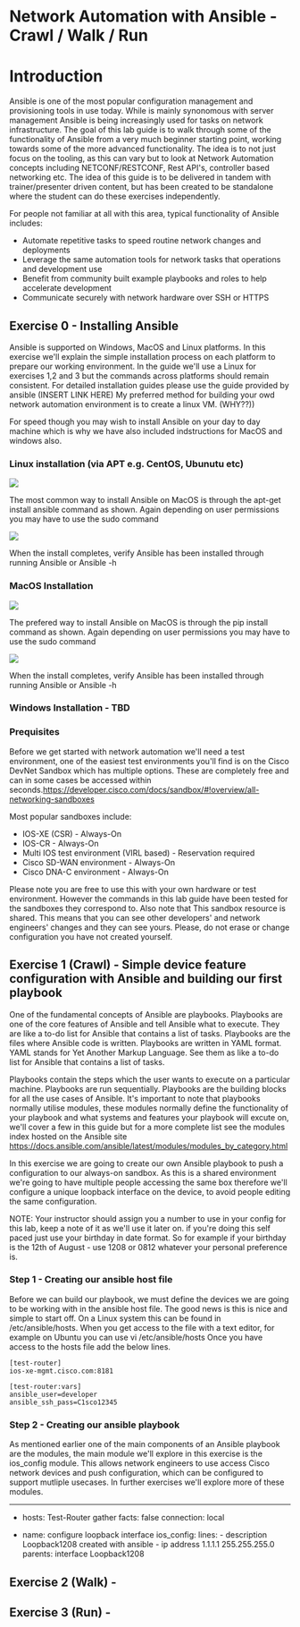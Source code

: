 # Network Automation with Ansible - Crawl / Walk / Run

# Introduction

Ansible is one of the most popular configuration management and provisioning tools in use today. While is mainly synonomous with server management Ansible is being increasingly used for tasks on network infrastructure. The goal of this lab guide is to walk through some of the functionality of Ansible from a very much beginner starting point, working towards some of the more advanced functionality. The idea is to not just focus on the tooling, as this can vary but to look at Network Automation concepts including NETCONF/RESTCONF, Rest API's, controller based networking etc. The idea of this guide is to be delivered in tandem with trainer/presenter driven content, but has been created to be standalone where the student can do these exercises independently.

For people not familiar at all with this area, typical functionality of Ansible includes:

* Automate repetitive tasks to speed routine network changes and deployments
* Leverage the same automation tools for network tasks that operations and development use
* Benefit from community built example playbooks and roles to help accelerate development
* Communicate securely with network hardware over SSH or HTTPS

## Exercise 0 - Installing Ansible 

Ansible is supported on Windows, MacOS and Linux platforms. In this exercise we'll explain the simple installation process on each platform to prepare our working environment. In the guide we'll use a Linux for exercises 1,2 and 3 but the commands across platforms should remain consistent. For detailed installation guides please use the guide provided by ansible (INSERT LINK HERE) My preferred method for building your owd network automation environment is to create a linux VM. (WHY??))

For speed though you may wish to install Ansible on your day to day machine which is why we have also included indstructions for MacOS and windows also.

### Linux installation (via APT e.g. CentOS, Ubunutu etc) 

![](https://github.com/sttrayno/Ansible-Lab-Guide/blob/master/images/E0S1-Linux.gif?raw=true)

The most common way to install Ansible on MacOS is through the apt-get install ansible command as shown. Again depending on user permissions you may have to use the sudo command

![](https://github.com/sttrayno/Ansible-Lab-Guide/blob/master/images/E0S2-Linux.gif?raw=true)

When the install completes, verify Ansible has been installed through running Ansible or Ansible -h


### MacOS Installation

![](https://github.com/sttrayno/Ansible-Lab-Guide/blob/master/images/E0S1.gif?raw=true)

The prefered way to install Ansible on MacOS is through the pip install command as shown. Again depending on user permissions you may have to use the sudo command

![](https://github.com/sttrayno/Ansible-Lab-Guide/blob/master/images/E0S2.gif?raw=true)

When the install completes, verify Ansible has been installed through running Ansible or Ansible -h

### Windows Installation - TBD

### Prequisites

Before we get started with network automation we'll need a test environment, one of the easiest test environments you'll find is on the Cisco DevNet Sandbox which has multiple options. These are completely free and can in some cases be accessed within seconds.https://developer.cisco.com/docs/sandbox/#!overview/all-networking-sandboxes

Most popular sandboxes include:

* IOS-XE (CSR) - Always-On
* IOS-CR - Always-On
* Multi IOS test environment (VIRL based) - Reservation required
* Cisco SD-WAN environment - Always-On
* Cisco DNA-C environment - Always-On

Please note you are free to use this with your own hardware or test environment. However the commands in this lab guide have been tested for the sandboxes they correspond to. Also note that This sandbox resource is shared. This means that you can see other developers' and network engineers' changes and they can see yours. Please, do not erase or change configuration you have not created yourself.

## Exercise 1 (Crawl) - Simple device feature configuration with Ansible and building our first playbook
 
One of the fundamental concepts of Ansible are playbooks. Playbooks are one of the core features of Ansible and tell Ansible what to execute. They are like a to-do list for Ansible that contains a list of tasks. Playbooks are the files where Ansible code is written. Playbooks are written in YAML format. YAML stands for Yet Another Markup Language. See them as like a to-do list for Ansible that contains a list of tasks.

Playbooks contain the steps which the user wants to execute on a particular machine. Playbooks are run sequentially. Playbooks are the building blocks for all the use cases of Ansible. It's important to note that playbooks normally utilise modules, these modules normally define the functionality of your playbook and what systems and features your playbook will excute on, we'll cover a few in this guide but for a more complete list see the modules index hosted on the Ansible site https://docs.ansible.com/ansible/latest/modules/modules_by_category.html

In this exercise we are going to create our own Ansible playbook to push a configuration to our always-on sandbox. As this is a shared environment we're going to have multiple people accessing the same box therefore we'll configure a unique loopback interface on the device, to avoid people editing the same configuration.

NOTE: Your instructor should assign you a number to use in your config for this lab, keep a note of it as we'll use it later on. if you're doing this self paced just use your birthday in date format. So for example if your birthday is the 12th of August - use 1208 or 0812 whatever your personal preference is.

### Step 1 - Creating our ansible host file

Before we can build our playbook, we must define the devices we are going to be working with in the ansible host file. The good news is this is nice and simple to start off. On a Linux system this can be found in /etc/ansible/hosts. When you get access to the file with a text editor, for example on Ubuntu you can use vi /etc/ansible/hosts Once you have access to the hosts file add the below lines.

    [test-router]
    ios-xe-mgmt.cisco.com:8181

    [test-router:vars]
    ansible_user=developer
    ansible_ssh_pass=C1sco12345

### Step 2 - Creating our ansible playbook

As mentioned earlier one of the main components of an Ansible playbook are the modules, the main module we'll explore in this exercise is the ios_config module. This allows network engineers to use access Cisco network devices and push configuration, which can be configured to support mutliple usecases. In further exercises we'll explore more of these modules.



---

- hosts: Test-Router
  gather facts: false
  connection: local

- name: configure loopback interface
  ios_config:
    lines:
      - description Loopback1208 created with ansible
      - ip address 1.1.1.1 255.255.255.0
    parents: interface Loopback1208



## Exercise 2 (Walk) - 

## Exercise 3 (Run) - 


